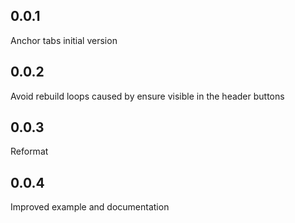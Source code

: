 ## 0.0.1
Anchor tabs initial version
## 0.0.2
Avoid rebuild loops caused by ensure visible in the header buttons
## 0.0.3
Reformat
## 0.0.4
Improved example and documentation